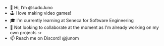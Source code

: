 - 👋 Hi, I’m @sudoJuno
- 🕹️ I love making video games!
- 🎓 I’m currently learning at Seneca for Software Engineering
- 🎍 Not looking to collaborate at the moment as I'm already working on my own projects :>
- 📫 Reach me on Discord! @junom 
